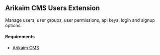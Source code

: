 ## Arikaim CMS Users Extension


Manage users, user groups, user permissions, api keys, login and signup options.


#### Requirements   
  * [Arikaim CMS](https://github.com/arikaim/arikaim)
